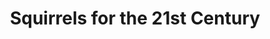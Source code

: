 ---
pid: ws119
title: Squirrels for the 21st Century
location_transcription: Washington Square
coordinates: "[-75.152428160642, 39.946950339769]"
zipcode: '19041'
gen_neighborhood: 
neighborhood: 
outside_phl: 'Haverford PA '
age: '21'
age_range: 20-29
instagram: 
image_file_name: ws_119.jpg
proposal_transcription: People feed squirrels too much - they're fat + unruly! Make
  loving, friendly animatronic squirrels and let them loose in the park. They would
  be lifelike and take tons of food that real squirrels don't need. They would use
  this as biofuel and turn it into energy in their animatronic guts. They would unload
  this power into a charging station in the Square, where people can charge their
  phones in order to take more pictures of these stupid squirrels. The millennial
  circle of life is complete.
topic: Animals
topic_summary: '0'
type: Other No Form
keywords_other: squirrels
credit: Chris
image_labels: 
twitter: 
facebook: 
permalink: "/monuments/ws119/"
layout: item-page
---